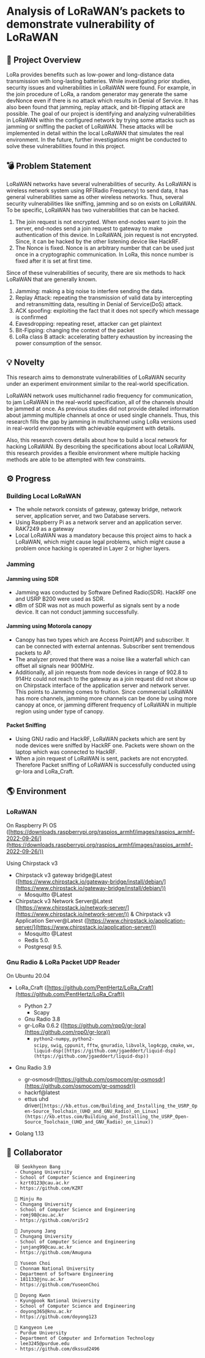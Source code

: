 # Analysis of LoRaWAN’s packets to demonstrate vulnerability of LoRaWAN
## 🧾 Project Overview
LoRa provides benefits such as low-power and long-distance data transmission with long-lasting batteries. While investigating prior studies, security issues and vulnerabilities in LoRaWAN were found. For example, in the join procedure of LoRa, a random generator may generate the same devNonce even if there is no attack which results in Denial of Service. It has also been found that jamming, replay attack, and bit-flipping attack are possible. The goal of our project is identifying and analyzing vulnerabilities in LoRaWAN within the configured network by trying some attacks such as jamming or sniffing the packet of LoRaWAN. These attacks will be implemented in detail within the local LoRaWAN that simulates the real environment. In the future, further investigations might be conducted to solve these vulnerabilities found in this project.

## 💣 Problem Statement
LoRaWAN networks have several vulnerabilities of security. As LoRaWAN is wireless network system using RF(Radio Frequency) to send data, it has general vulnerabilities same as other wireless networks. Thus, several security vulnerabilities like sniffing, jamming and so on exists on LoRaWAN. To be specific, LoRaWAN has two vulnerabilities that can be hacked.

1. The join request is not encrypted.
When end-nodes want to join the server, end-nodes send a join request to gateway to make authentication of this device. In LoRaWAN, join request is not encrypted. Since, it can be hacked by the other listening device like HackRF.
2. The Nonce is fixed.
Nonce is an arbitrary number that can be used just once in a cryptographic communication. In LoRa, this nonce number is fixed after it is set at first time.

 Since of these vulnerabilities of security, there are six methods to hack LoRaWAN that are generally known.

1. Jamming: making a big noise to interfere sending the data.
2. Replay Attack: repeating the transmission of valid data by intercepting and retransmitting data, resulting in Denial of Service(DoS) attack.
3. ACK spoofing: exploiting the fact that it does not specify which message is confirmed
4. Eavesdropping: repeating reset, attacker can get plaintext
5. Bit-Fipping: changing the context of the packet
6. LoRa class B attack: accelerating battery exhaustion by increasing the power consumption of the sensor.

## 💡 Novelty

This research aims to demonstrate vulnerabilities of LoRaWAN security under an experiment environment similar to the real-world specification.

LoRaWAN network uses multichannel radio frequency for communication, to jam LoRaWAN in the real-world specification, all of the channels should be jammed at once. As previous studies did not provide detailed information about jamming multiple channels at once or used single channels. Thus, this research fills the gap by jamming in multichannel using LoRa versions used in real-world environments with achievable equipment with details.

Also, this research covers details about how to build a local network for hacking LoRaWAN. By describing the specifications about local LoRaWAN, this research provides a flexible environment where multiple hacking methods are able to be attempted with few constraints.

## ⚙ Progress

### Building Local LoRaWAN

- The whole network consists of gateway, gateway bridge, network server, application server, and two Database servers.
- Using Raspberry Pi as a network server and an application server. RAK7249 as a gateway
- Local LoRaWAN was a mandatory because this project aims to hack a LoRaWAN, which might cause legal problems, which might cause a problem once hacking is operated in Layer 2 or higher layers.

### Jamming

#### Jamming using SDR

- Jamming was conducted by Software Defined Radio(SDR). HackRF one and USRP B200 were used as SDR.
- dBm of SDR was not as much powerful as signals sent by a node device. It can not conduct jamming successfully.

#### Jamming using Motorola canopy

- Canopy has two types which are Access Point(AP) and subscriber. It can be connected with external antennas. Subscriber sent tremendous packets to AP.
- The analyzer proved that there was a noise like a waterfall which can offset all signals near 900MHz.
- Additionally, all join requests from node devices in range of 902.8 to 914Hz could not reach to the gateway as a join request did not show up on Chirpstack interface of the application server and network server. This points to Jamming comes to fruition. Since commercial LoRaWAN has more channels, jamming more channels can be done by using more canopy at once, or jamming different frequency of LoRaWAN in multiple region using under type of canopy.

#### Packet Sniffing

- Using GNU radio and HackRF, LoRaWAN packets which are sent by node devices were sniffed by HackRF one. Packets were shown on the laptop which was connected to HackRF.
- When a join request of LoRaWAN is sent, packets are not encrypted. Therefore Packet sniffing of LoRaWAN is successfully conducted using gr-lora and LoRa_Craft.

## 🌎 Environment
### LoRaWAN
On Raspberry Pi OS
([https://downloads.raspberrypi.org/raspios_armhf/images/raspios_armhf-2022-09-26/](https://downloads.raspberrypi.org/raspios_armhf/images/raspios_armhf-2022-09-26/))

Using Chirpstack v3
- Chirpstack v3 gateway bridge@Latest
([https://www.chirpstack.io/gateway-bridge/install/debian/](https://www.chirpstack.io/gateway-bridge/install/debian/))
    - Mosquitto @Latest
- Chirpstack v3 Network Server@Latest ([https://www.chirpstack.io/network-server/](https://www.chirpstack.io/network-server/)) & Chirpstack v3 Application Server@Latest ([https://www.chirpstack.io/application-server/](https://www.chirpstack.io/application-server/))
    - Mosquitto @Latest
    - Redis 5.0.
    - Postgresql 9.5.

### Gnu Radio & LoRa Packet UDP Reader
On Ubuntu 20.04

- LoRa_Craft
([https://github.com/PentHertz/LoRa_Craft](https://github.com/PentHertz/LoRa_Craft))
    - Python 2.7
        - Scapy
    - Gnu Radio 3.8
    - gr-LoRa 0.6.2
    ([https://github.com/rpp0/gr-lora](https://github.com/rpp0/gr-lora))
        - `python2-numpy`, `python2-scipy`, `swig`, `cppunit`, `fftw`, `gnuradio`, `libvolk`, `log4cpp`, `cmake`, `wx,
        liquid-dsp([https://github.com/jgaeddert/liquid-dsp](https://github.com/jgaeddert/liquid-dsp))`
- Gnu Radio 3.9
    - gr-osmosdr([https://github.com/osmocom/gr-osmosdr](https://github.com/osmocom/gr-osmosdr))
    - hackrf@latest
    - ettus uhd driver(`[https://kb.ettus.com/Building_and_Installing_the_USRP_Open-Source_Toolchain_(UHD_and_GNU_Radio)_on_Linux](https://kb.ettus.com/Building_and_Installing_the_USRP_Open-Source_Toolchain_(UHD_and_GNU_Radio)_on_Linux))`

- Golang 1.13

## 👼 Collaborator

       😿 Seokhyeon Bang
       - Chungang University
       - School of Computer Science and Engineering
       - kzrt0123@cau.ac.kr
       - https://github.com/KZRT
       
       🐤 Minju Ro
       - Chungang University
       - School of Computer Science and Engineering
       - romj98@cau.ac.kr
       - https://github.com/ori5r2
      
       🚽 Junyoung Jang
       - Chungang University
       - School of Computer Science and Engineering
       - junjang99@cau.ac.kr
       - https://github.com/Amuguna
       
       🎃 Yuseon Choi
       - Chonnam National University
       - Department of Software Engineering
       - 181133@jnu.ac.kr
       - https://github.com/YuseonChoi
    
       🐺 Doyong Kwon
       - Kyungpook National University
       - School of Computer Science and Engineering
       - doyong365@knu.ac.kr
       - https://github.com/doyong123
    
       🐁 Kangyeon Lee
       - Purdue University
       - Department of Computer and Information Technology
       - lee3245@purdue.edu
       - https://github.com/dkssud2496
